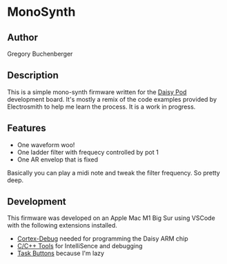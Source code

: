# MonoSynth

## Author

Gregory Buchenberger

## Description

This is a simple mono-synth firmware written for the [Daisy Pod](https://www.electro-smith.com/daisy/pod) development board. It's mostly a remix of the code examples provided by Electrosmith to help me learn the process. It is a work in progress.

## Features
* One waveform woo!
* One ladder filter with frequecy controlled by pot 1
* One AR envelop that is fixed

Basically you can play a midi note and tweak the filter frequency. So pretty deep.

## Development

This firmware was developed on an Apple Mac M1 Big Sur using VSCode with the following extensions installed.

* [Cortex-Debug](https://marketplace.visualstudio.com/items?itemName=marus25.cortex-debug) needed for programming the Daisy ARM chip
* [C/C++ Tools](https://marketplace.visualstudio.com/items?itemName=ms-vscode.cpptools) for IntelliSence and debugging
* [Task Buttons](https://marketplace.visualstudio.com/items?itemName=spencerwmiles.vscode-task-buttons) because I'm lazy

